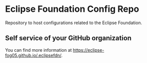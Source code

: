 # Eclipse Foundation Config Repo

Repository to host configurations related to the Eclipse Foundation.

## Self service of your GitHub organization

You can find more information at <https://eclipse-fog05.github.io/.eclipsefdn/>.
